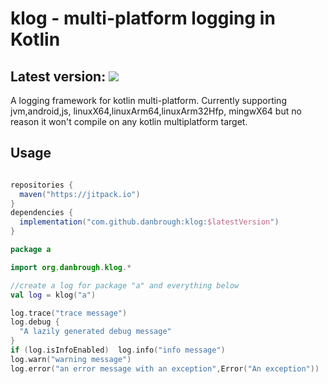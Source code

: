 # klog - multi-platform logging in Kotlin


## Latest version: [![](https://jitpack.io/v/danbrough/klog.svg)](https://jitpack.io/#danbrough/klog)

A logging framework for kotlin multi-platform.
Currently supporting jvm,android,js, linuxX64,linuxArm64,linuxArm32Hfp, mingwX64 but no reason it won't compile on any kotlin multiplatform target.

## Usage

```gradle 

repositories {
  maven("https://jitpack.io")
}
dependencies {
  implementation("com.github.danbrough:klog:$latestVersion")
}
```

```kotlin
package a 

import org.danbrough.klog.*

//create a log for package "a" and everything below
val log = klog("a") 

log.trace("trace message")
log.debug {
  "A lazily generated debug message"
}
if (log.isInfoEnabled)  log.info("info message")
log.warn("warning message")
log.error("an error message with an exception",Error("An exception"))

```
